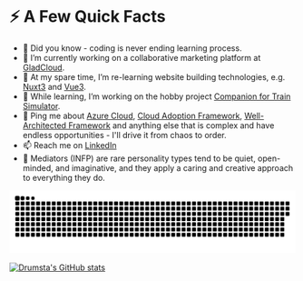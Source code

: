 # ⚡️ A Few Quick Facts

- 🎉 Did you know - coding is never ending learning process.
- 📝 I’m currently working on a collaborative marketing platform at [GladCloud](https://www.github.com/gladcloud/).
- 🔭 At my spare time, I’m re-learning website building technologies, e.g. [Nuxt3](https://www.github.com/nuxt/framework/) and [Vue3](https://www.github.com/vuejs/core/).
- 🌱 While learning, I’m working on the hobby project [Companion for Train Simulator](https://github.com/drumsta/companion-for-ts).
- 💬 Ping me about [Azure Cloud](https://github.com/azure/), [Cloud Adoption Framework](https://github.com/Azure/caf-terraform-landingzones), [Well-Architected Framework](https://learn.microsoft.com/azure/architecture/framework/) and anything else that is complex and have endless opportunities - I'll drive it from chaos to order.
- 📫 Reach me on [LinkedIn](https://www.linkedin.com/in/adrumsta/)
- 📙 Mediators (INFP) are rare personality types tend to be quiet, open-minded, and imaginative, and they apply a caring and creative approach to everything they do.

![Funny Contributions Animation](contributions.svg)

[![Drumsta's GitHub stats](https://github-readme-stats.vercel.app/api?username=drumsta&count_private=true&hide=contribs&show_icons=true&theme=vue-dark)](https://github.com/anuraghazra/github-readme-stats)
